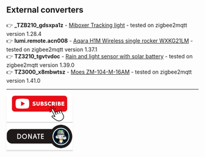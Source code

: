 ## External converters

:point_right: **_TZB210_gdsxpa1z** - [Miboxer Tracking light](https://raw.githubusercontent.com/kvazis/library/refs/heads/master/ext_converters/js/_TZB210_gdsxpa1z.js) - tested on zigbee2mqtt version 1.28.4    
:point_right: **lumi.remote.acn008** - [Aqara H1M Wireless single rocker WXKG21LM](https://raw.githubusercontent.com/kvazis/library/master/ext_converters/js/WXKG21LM.js) - tested on zigbee2mqtt version 1.37.1    
:point_right: **TZ3210_tgvtvdoc** - [Rain and light sensor with solar battery](https://raw.githubusercontent.com/kvazis/library/master/ext_converters/js/TS0207_rain_sensor.js) - tested on zigbee2mqtt version 1.39.0    
:point_right: **TZ3000_x8mbwtsz** - [Moes ZM-104-M-16AM](https://raw.githubusercontent.com/kvazis/library/master/ext_converters/js/TZ3000_x8mbwtsz.js) - tested on zigbee2mqtt version 1.41.0    

____
<a href="https://www.youtube.com/channel/UCcq9onYHbs6go3kDpfBoqhg?sub_confirmation=1" target="_blank"><img src="https://raw.githubusercontent.com/kvazis/library/master/img/subscribe.png" alt="Subscribe" style="height: 71px !important;width: 174px !important;box-shadow: 0px 3px 2px 0px rgba(190, 190, 190, 0.5) !important;-webkit-box-shadow: 0px 3px 2px 0px rgba(190, 190, 190, 0.5) !important;" ></a>     
<a href="http://kvazis.link/donate" target="_blank"><img src="https://raw.githubusercontent.com/kvazis/library/master/img/donate.png" alt="Donate" style="height: 71px !important;width: 174px !important;box-shadow: 0px 3px 2px 0px rgba(190, 190, 190, 0.5) !important;-webkit-box-shadow: 0px 3px 2px 0px rgba(190, 190, 190, 0.5) !important;" ></a>
